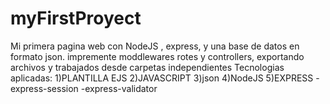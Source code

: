 # myFirstProyect
Mi primera pagina web con NodeJS , express, y una base de datos en formato json.
impremente moddlewares rotes y controllers, exportando archivos y trabajados desde carpetas independientes
Tecnologias aplicadas:
1)PLANTILLA EJS
2)JAVASCRIPT
3)json
4)NodeJS
5)EXPRESS
  -express-session
  -express-validator 
